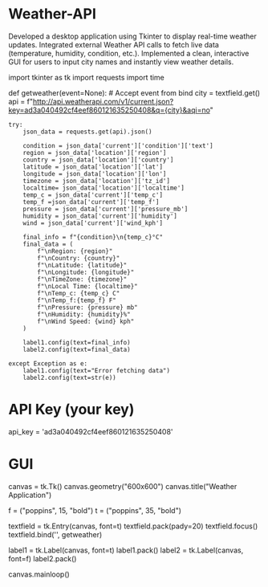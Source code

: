 # Weather-API
Developed a desktop application using Tkinter to display real-time weather updates. Integrated external Weather API calls to fetch live data (temperature, humidity, condition, etc.). Implemented a clean, interactive GUI for users to input city names and instantly view weather details. 

import tkinter as tk
import requests
import time

def getweather(event=None):  # Accept event from bind
    city = textfield.get()
    api = f"http://api.weatherapi.com/v1/current.json?key=ad3a040492cf4eef860121635250408&q={city}&aqi=no"

    try:
        json_data = requests.get(api).json()

        condition = json_data['current']['condition']['text']
        region = json_data['location']['region']
        country = json_data['location']['country']
        latitude = json_data['location']['lat']
        longitude = json_data['location']['lon']
        timezone = json_data['location']['tz_id']
        localtime= json_data['location']['localtime']
        temp_c = json_data['current']['temp_c']
        temp_f =json_data['current']['temp_f']
        pressure = json_data['current']['pressure_mb']
        humidity = json_data['current']['humidity']
        wind = json_data['current']['wind_kph']

        final_info = f"{condition}\n{temp_c}°C"
        final_data = (
            f"\nRegion: {region}"
            f"\nCountry: {country}"
            f"\nLatitude: {latitude}"
            f"\nLongitude: {longitude}"
            f"\nTimeZone: {timezone}"
            f"\nLocal Time: {localtime}"
            f"\nTemp_c: {temp_c} C"
            f"\nTemp_f:{temp_f} F"
            f"\nPressure: {pressure} mb"
            f"\nHumidity: {humidity}%"
            f"\nWind Speed: {wind} kph"
        )

        label1.config(text=final_info)
        label2.config(text=final_data)

    except Exception as e:
        label1.config(text="Error fetching data")
        label2.config(text=str(e))


# API Key (your key)
api_key = 'ad3a040492cf4eef860121635250408'

# GUI
canvas = tk.Tk()
canvas.geometry("600x600")
canvas.title("Weather Application")

f = ("poppins", 15, "bold")
t = ("poppins", 35, "bold")

textfield = tk.Entry(canvas, font=t)
textfield.pack(pady=20)
textfield.focus()
textfield.bind('<Return>', getweather)

label1 = tk.Label(canvas, font=t)
label1.pack()
label2 = tk.Label(canvas, font=f)
label2.pack()

canvas.mainloop()
